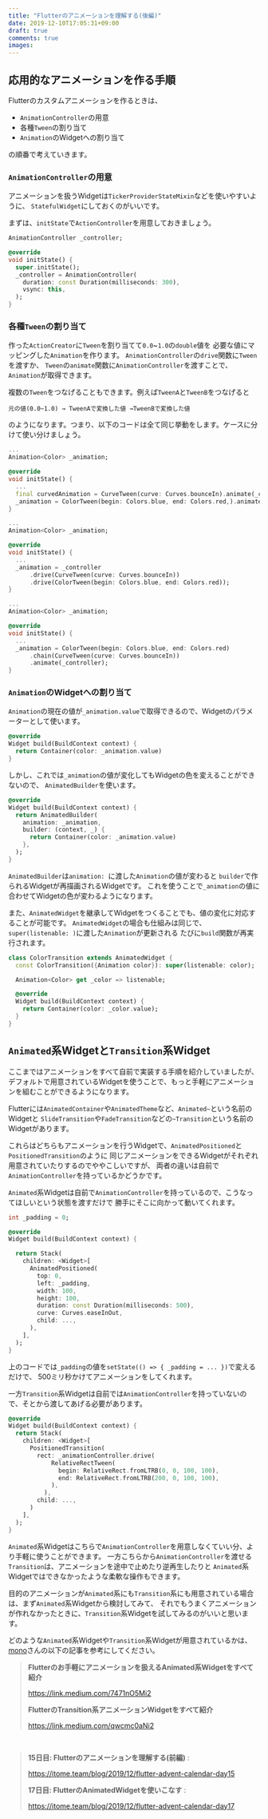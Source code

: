```yaml
---
title: "Flutterのアニメーションを理解する(後編)"
date: 2019-12-10T17:05:31+09:00
draft: true
comments: true
images:
---
```


## 応用的なアニメーションを作る手順
Flutterのカスタムアニメーションを作るときは、

- `AnimationController`の用意
- 各種`Tween`の割り当て
- `Animation`のWidgetへの割り当て

の順番で考えていきます。

### `AnimationController`の用意
アニメーションを扱うWidgetは`TickerProviderStateMixin`などを使いやすいように、
`StatefulWidget`にしておくのがいいです。

まずは、`initState`で`ActionController`を用意しておきましょう。

```dart
AnimationController _controller;

@override
void initState() {
  super.initState();
  _controller = AnimationController(
    duration: const Duration(milliseconds: 300),
    vsync: this,
  );
}
```

### 各種`Tween`の割り当て

作った`ActionCreator`に`Tween`を割り当てて`0.0`~`1.0`の`double`値を
必要な値にマッピングした`Animation`を作ります。
`AnimationController`の`drive`関数に`Tween`を渡すか、
`Tween`の`animate`関数に`AnimationController`を渡すことで、`Animation`が取得できます。

複数の`Tween`をつなげることもできます。例えば`TweenA`と`TweenB`をつなげると

```
元の値(0.0~1.0) → TweenAで変換した値 →TweenBで変換した値
```

のようになります。つまり、以下のコードは全て同じ挙動をします。ケースに分けて使い分けましょう。

```dart
...
Animation<Color> _animation;

@override
void initState() {
  ...
  final curvedAnimation = CurveTween(curve: Curves.bounceIn).animate(_controller);
  _animation = ColorTween(begin: Colors.blue, end: Colors.red,).animate(_controller);
}
```

```dart
...
Animation<Color> _animation;

@override
void initState() {
  ...
  _animation = _controller
      .drive(CurveTween(curve: Curves.bounceIn))
      .drive(ColorTween(begin: Colors.blue, end: Colors.red));
}
```

```dart
...
Animation<Color> _animation;

@override
void initState() {
  ...
  _animation = ColorTween(begin: Colors.blue, end: Colors.red)
      .chain(CurveTween(curve: Curves.bounceIn))
      .animate(_controller);
}
```

### `Animation`のWidgetへの割り当て
`Animation`の現在の値が`_animation.value`で取得できるので、Widgetのパラメーターとして使います。

```dart
@override
Widget build(BuildContext context) {
  return Container(color: _animation.value)
}
```

しかし、これでは`_animation`の値が変化してもWidgetの色を変えることができないので、
`AnimatedBuilder`を使います。


```dart
@override
Widget build(BuildContext context) {
  return AnimatedBuilder(
    animation: _animation,
    builder: (context, _) {
      return Container(color: _animation.value)
    },
  );
}
```

`AnimatedBuilder`は`animation: `に渡した`Animation`の値が変わると
`builder`で作られるWidgetが再描画されるWidgetです。
これを使うことで`_animation`の値に合わせてWidgetの色が変わるようになります。

また、`AnimatedWidget`を継承してWidgetをつくることでも、値の変化に対応することが可能です。
`AnimatedWidget`の場合も仕組みは同じで、`super(listenable: )`に渡した`Animation`が更新される
たびに`build`関数が再実行されます。

```dart
class ColorTransition extends AnimatedWidget {
  const ColorTransition({Animation color}): super(listenable: color);

  Animation<Color> get _color => listenable;

  @override
  Widget build(BuildContext context) {
    return Container(color: _color.value);
  }
}
```

## `Animated`系Widgetと`Transition`系Widget
ここまではアニメーションをすべて自前で実装する手順を紹介していましたが、
デフォルトで用意されているWidgetを使うことで、もっと手軽にアニメーションを組むことができるようになります。

Flutterには`AnimatedContainer`や`AnimatedTheme`など、`Animated~`という名前のWidgetと
`SlideTransition`や`FadeTransition`などの`~Transition`という名前のWidgetがあります。

これらはどちらもアニメーションを行うWidgetで、`AnimatedPositioned`と`PositionedTransition`のように
同じアニメーションをできるWidgetがそれぞれ用意されていたりするのでややこしいですが、
両者の違いは自前で`AnimationController`を持っているかどうかです。

`Animated`系Widgetは自前で`AnimationController`を持っているので、こうなってほしいという状態を渡すだけで
勝手にそこに向かって動いてくれます。

```dart
int _padding = 0;

@override
Widget build(BuildContext context) {

  return Stack(
    children: <Widget>[
      AnimatedPositioned(
        top: 0,
        left: _padding,
        width: 100,
        height: 100,
        duration: const Duration(milliseconds: 500),
        curve: Curves.easeInOut,
        child: ...,
      ),
    ],
  );
}
```

上のコードでは`_padding`の値を`setState(() => { _padding = ... })`で変えるだけで、
500ミリ秒かけてアニメーションをしてくれます。

一方`Transition`系Widgetは自前では`AnimationController`を持っていないので、そとから渡してあげる必要があります。

```dart
@override
Widget build(BuildContext context) {
  return Stack(
    children: <Widget>[
      PositionedTransition(
        rect: _animationController.drive(
            RelativeRectTween(
              begin: RelativeRect.fromLTRB(0, 0, 100, 100),
              end: RelativeRect.fromLTRB(200, 0, 100, 100),
            ),
          ),
        child: ...,
      )
    ],
  );
}
```

`Animated`系Widgetはこちらで`AnimationController`を用意しなくていい分、より手軽に使うことができます。
一方こちらから`AnimationController`を渡せる`Transition`は、アニメーションを途中で止めたり逆再生したりと
`Animated`系Widgetではできなかったような柔軟な操作もできます。

目的のアニメーションが`Animated`系にも`Transition`系にも用意されている場合は、まず`Animated`系Widgetから検討してみて、
それでもうまくアニメーションが作れなかったときに、`Transition`系Widgetを試してみるのがいいと思います。

どのような`Animated`系Widgetや`Transition`系Widgetが用意されているかは、
[mono](https://twitter.com/_mono)さんの以下の記事を参考にしてください。

> **Flutterのお手軽にアニメーションを扱えるAnimated系Widgetをすべて紹介**
>
> https://link.medium.com/7471nO5Mi2
>
> **FlutterのTransition系アニメーションWidgetをすべて紹介**
>
> https://link.medium.com/qwcmc0aNi2

<br/>

> **15日目: Flutterのアニメーションを理解する(前編)** :
>
> https://itome.team/blog/2019/12/flutter-advent-calendar-day15
>
> **17日目: FlutterのAnimatedWidgetを使いこなす** :
>
> https://itome.team/blog/2019/12/flutter-advent-calendar-day17
